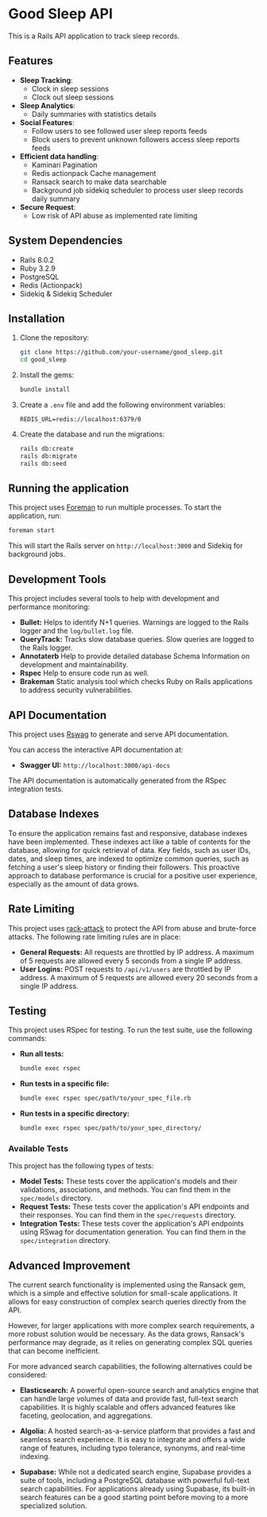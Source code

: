 # Good Sleep API

This is a Rails API application to track sleep records.

## Features
*   **Sleep Tracking**:
    - Clock in sleep sessions
    - Clock out sleep sessions
*   **Sleep Analytics**:
    - Daily summaries with statistics details
*   **Social Features**:
    - Follow users to see followed user sleep reports feeds
    - Block users to prevent unknown followers access sleep reports feeds
*   **Efficient data handling**:
    - Kaminari Pagination
    - Redis actionpack Cache management
    - Ransack search to make data searchable
    - Background job sidekiq scheduler to process user sleep records daily summary
*   **Secure Request**:
    - Low risk of API abuse as implemented rate limiting


## System Dependencies

*   Rails 8.0.2
*   Ruby 3.2.9
*   PostgreSQL
*   Redis (Actionpack)
*   Sidekiq & Sidekiq Scheduler

## Installation

1.  Clone the repository:

    ```bash
    git clone https://github.com/your-username/good_sleep.git
    cd good_sleep
    ```

2.  Install the gems:

    ```bash
    bundle install
    ```

3.  Create a `.env` file and add the following environment variables:

    ```
    REDIS_URL=redis://localhost:6379/0
    ```

4.  Create the database and run the migrations:

    ```bash
    rails db:create
    rails db:migrate
    rails db:seed
    ```

## Running the application

This project uses [Foreman](https://github.com/ddollar/foreman) to run multiple processes. To start the application, run:

```bash
foreman start
```

This will start the Rails server on `http://localhost:3000` and Sidekiq for background jobs.

## Development Tools

This project includes several tools to help with development and performance monitoring:

*   **Bullet:** Helps to identify N+1 queries. Warnings are logged to the Rails logger and the `log/bullet.log` file.
*   **QueryTrack:** Tracks slow database queries. Slow queries are logged to the Rails logger.
*   **Annotaterb** Help to provide detailed database Schema Information on development and maintainability.
*   **Rspec** Help to ensure code run as well.
*   **Brakeman** Static analysis tool which checks Ruby on Rails applications to address security vulnerabilities.

## API Documentation

This project uses [Rswag](https://github.com/rswag/rswag) to generate and serve API documentation.

You can access the interactive API documentation at:

*   **Swagger UI:** `http://localhost:3000/api-docs`

The API documentation is automatically generated from the RSpec integration tests.

## Database Indexes

To ensure the application remains fast and responsive, database indexes have been implemented. These indexes act like a table of contents for the database, allowing for quick retrieval of data. Key fields, such as user IDs, dates, and sleep times, are indexed to optimize common queries, such as fetching a user's sleep history or finding their followers. This proactive approach to database performance is crucial for a positive user experience, especially as the amount of data grows.

## Rate Limiting

This project uses [rack-attack](https://github.com/rack/rack-attack) to protect the API from abuse and brute-force attacks. The following rate limiting rules are in place:

*   **General Requests:** All requests are throttled by IP address. A maximum of 5 requests are allowed every 5 seconds from a single IP address.
*   **User Logins:** POST requests to `/api/v1/users` are throttled by IP address. A maximum of 5 requests are allowed every 20 seconds from a single IP address.

## Testing

This project uses RSpec for testing. To run the test suite, use the following commands:

*   **Run all tests:**

    ```bash
    bundle exec rspec
    ```

*   **Run tests in a specific file:**

    ```bash
    bundle exec rspec spec/path/to/your_spec_file.rb
    ```

*   **Run tests in a specific directory:**

    ```bash
    bundle exec rspec spec/path/to/your_spec_directory/
    ```

### Available Tests

This project has the following types of tests:

*   **Model Tests:** These tests cover the application's models and their validations, associations, and methods. You can find them in the `spec/models` directory.
*   **Request Tests:** These tests cover the application's API endpoints and their responses. You can find them in the `spec/requests` directory.
*   **Integration Tests:** These tests cover the application's API endpoints using RSwag for documentation generation. You can find them in the `spec/integration` directory.

## Advanced Improvement

The current search functionality is implemented using the Ransack gem, which is a simple and effective solution for small-scale applications. It allows for easy construction of complex search queries directly from the API.

However, for larger applications with more complex search requirements, a more robust solution would be necessary. As the data grows, Ransack's performance may degrade, as it relies on generating complex SQL queries that can become inefficient.

For more advanced search capabilities, the following alternatives could be considered:

*   **Elasticsearch:** A powerful open-source search and analytics engine that can handle large volumes of data and provide fast, full-text search capabilities. It is highly scalable and offers advanced features like faceting, geolocation, and aggregations.

*   **Algolia:** A hosted search-as-a-service platform that provides a fast and seamless search experience. It is easy to integrate and offers a wide range of features, including typo tolerance, synonyms, and real-time indexing.

*   **Supabase:** While not a dedicated search engine, Supabase provides a suite of tools, including a PostgreSQL database with powerful full-text search capabilities. For applications already using Supabase, its built-in search features can be a good starting point before moving to a more specialized solution.